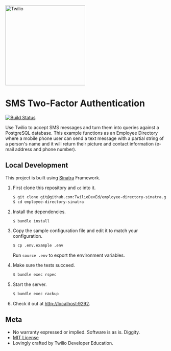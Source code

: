 <a href="https://www.twilio.com">
  <img src="https://static0.twilio.com/marketing/bundles/marketing/img/logos/wordmark-red.svg" alt="Twilio" width="250" />
</a>

# SMS Two-Factor Authentication

[![Build Status](https://travis-ci.org/TwilioDevEd/employee-directory-sinatra.svg?branch=master)](https://travis-ci.org/TwilioDevEd/employee-directory-sinatra)

<!--
  You can grab the appropriate description from https://www.twilio.com/docs/tutorials.
-->
Use Twilio to accept SMS messages and turn them into queries against a PostgreSQL database. This example functions as an Employee Directory where a mobile phone user can send a text message with a partial string of a person's name and it will return their picture and contact information (e-mail address and phone number).

## Local Development

This project is built using [Sinatra](http://www.sinatrarb.com/) Framework.

1. First clone this repository and `cd` into it.

   ```bash
   $ git clone git@github.com:TwilioDevEd/employee-directory-sinatra.git
   $ cd employee-directory-sinatra
   ```

1. Install the dependencies.

   ```bash
   $ bundle install
   ```

1. Copy the sample configuration file and edit it to match your configuration.

   ```bash
   $ cp .env.example .env
   ```

   Run `source .env` to export the environment variables.

1. Make sure the tests succeed.

   ```bash
   $ bundle exec rspec
   ```

1. Start the server.

   ```bash
   $ bundle exec rackup
   ```

1. Check it out at [http://localhost:9292](http://localhost:9292).

## Meta

* No warranty expressed or implied. Software is as is. Diggity.
* [MIT License](http://www.opensource.org/licenses/mit-license.html)
* Lovingly crafted by Twilio Developer Education.

